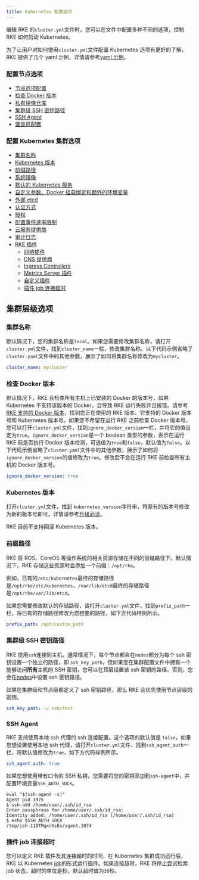 ```yaml
---
title: Kubernetes 配置选项
---
```


编辑 RKE 的`cluster.yml`文件时，您可以在文件中配置多种不同的选项，控制 RKE 如何启动 Kubernetes。

为了让用户对如何使用`cluster.yml`文件配置 Kubernetes 选项有更好的了解，RKE 提供了几个 yaml 示例，详情请参考[yaml 示例]({{<baseurl>}}/rke/latest/en/example-yamls/)。

### 配置节点选项

- [节点选项配置](/docs/rke/config-options/nodes/_index)
- [检查 Docker 版本](#支持的-Docker-版本)
- [私有镜像仓库](/docs/rke/config-options/private-registries/_index)
- [集群级 SSH 密钥路径](#集群级-SSH-密钥路径)
- [SSH Agent](#ssh-agent)
- [堡垒机配置](/docs/rke/config-options/bastion-host/_index)

### 配置 Kubernetes 集群选项

- [集群名称](#集群名称)
- [Kubernetes 版本](#Kubernetes-版本)
- [前缀路径](#前缀路径)
- [系统镜像](/docs/rke/config-options/system-images/_index)
- [默认的 Kubernetes 服务](/docs/rke/config-options/services/_index)
- [自定义参数、Docker 挂载绑定和额外的环境变量](/docs/rke/config-options/services/services-extras/_index)
- [外部 etcd](/docs/rke/config-options/services/external-etcd/_index)
- [认证方式](/docs/rke/config-options/authentication/_index)
- [授权](/docs/rke/config-options/authorization/_index)
- [配置事件速率限制](/docs/rke/config-options/rate-limiting/_index)
- [云服务提供商](/docs/rke/config-options/cloud-providers/_index)
- [审计日志](/docs/rke/config-options/audit-log/_index)
- [RKE 插件](/docs/rke/config-options/add-ons/_index)
  - [网络插件](/docs/rke/config-options/add-ons/network-plugins/_index)
  - [DNS 提供商](/docs/rke/config-options/add-ons/dns/_index)
  - [Ingress Controllers](/docs/rke/config-options/add-ons/ingress-controllers/_index)
  - [Metrics Server 插件](/docs/rke/config-options/add-ons/metrics-server/_index)
  - [自定义插件](/docs/rke/config-options/add-ons/user-defined-add-ons/_index)
  - [插件 job 连接超时](#插件-job-超时)

## 集群层级选项

### 集群名称

默认情况下，您的集群名称是`local`。如果您需要修改集群名称，请打开`cluster.yml`文件，找到`cluster_name`一栏，修改集群名称。以下代码示例省略了`cluster.yaml`文件中的其他参数，展示了如何将集群名称修改为`mycluster`。

```yaml
cluster_name: mycluster
```

### 检查 Docker 版本

默认情况下，RKE 会检查所有主机上已安装的 Docker 的版本号，如果 Kubernetes 不支持该版本的 Docker，会导致 RKE 运行失败并且报错。请参考[RKE 支持的 Docker 版本](https://github.com/rancher/rke/blob/master/docker/docker.go#L37-L41)，找到您正在使用的 RKE 版本、它支持的 Docker 版本号和 Kubernetes 版本号。如果您不希望在运行 RKE 之前检查 Docker 版本号，您可以打开`cluster.yml`文件，找到`ignore_docker_version`一栏，并将它的值设定为`true`。`ignore_docker_version`是一个 boolean 类型的参数，表示在运行 RKE 前是否执行 Docker 版本检测，可选值为`true`和`false`，默认值为`false`。以下代码示例省略了`cluster.yaml`文件中的其他参数，展示了如何将`ignore_docker_version`的值修改为`true`。修改后不会在运行 RKE 前检查所有主机的 Docker 版本号。

```yaml
ignore_docker_version: true
```

### Kubernetes 版本

打开`cluster.yml`文件，找到 `kubernetes_version`字符串，将原有的版本号修改为新的版本号即可。详情请参考[升级必读](/docs/rke/upgrades/_index)。

RKE 目前不支持回滚 Kubernetes 版本。

### 前缀路径

RKE 将 ROS、CoreOS 等操作系统的相关资源存储在不同的前缀路径下。默认情况下，RKE 存储这些资源时会添加一个前缀：`/opt/rke`。

例如，已有的`/etc/kubernetes`最终的存储路径是`/opt/rke/etc/kubernetes`，`/var/lib/etcd`最终的存储路径是`/opt/rke/var/lib/etcd`。

如果您需要修改默认的存储路径，请打开`cluster.yml`文件，找到`prefix_path`一栏，将已有的存储路径修改为您想要的路径，如下方代码样例所示。

```yaml
prefix_path: /opt/custom_path
```

### 集群级 SSH 密钥路径

RKE 使用`ssh`连接到主机。通常情况下，每个节点都会在`nodes`部分为每个 ssh 密钥设置一个独立的路径，即 `ssh_key_path`，但如果您在集群配置文件中拥有一个能够访问**所有**主机的 SSH 密钥，您可以在顶层设置该 ssh 密钥的路径。否则，您会在[nodes](/docs/rke/config-options/nodes/_index)中设置 ssh 密钥路径。

如果在集群级和节点级都定义了 ssh 密钥路径，那么 RKE 会优先使用节点层级的密钥。

```yaml
ssh_key_path: ~/.ssh/test
```

### SSH Agent

RKE 支持使用本地 ssh 代理的 ssh 连接配置。这个选项的默认值是 `false`，如果您想设置使用本地 ssh 代理，请打开`cluster.yml`文件，找到`ssh_agent_auth`一栏，将默认值修改为`true`，如下方代码样例所示。

```yaml
ssh_agent_auth: true
```

如果您想使用带有口令的 SSH 私钥，您需要将您的密钥添加到`ssh-agent`中，并配置环境变量`SSH_AUTH_SOCK`。

```shell
eval "$(ssh-agent -s)"
Agent pid 3975
$ ssh-add /home/user/.ssh/id_rsa
Enter passphrase for /home/user/.ssh/id_rsa:
Identity added: /home/user/.ssh/id_rsa (/home/user/.ssh/id_rsa)
$ echo $SSH_AUTH_SOCK
/tmp/ssh-118TMqxrXsEx/agent.3974
```

### 插件 job 连接超时

您可以定义 RKE 插件及其连接超时的时间，在 Kubernetes 集群成功运行后，RKE 以 Kubernetes [job](https://kubernetes.io/docs/concepts/workloads/controllers/jobs-run-to-completion/)的形式运行插件。如果连接超时，RKE 将停止尝试检索 job 状态，超时的单位是秒。默认超时值为`30`秒。
